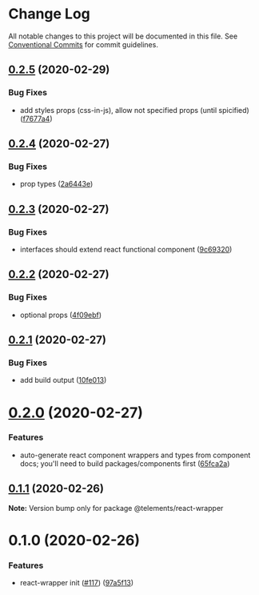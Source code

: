 # Change Log

All notable changes to this project will be documented in this file.
See [Conventional Commits](https://conventionalcommits.org) for commit guidelines.

## [0.2.5](https://github.com/telekom/telements/compare/@telements/react-wrapper@0.2.4...@telements/react-wrapper@0.2.5) (2020-02-29)

### Bug Fixes

- add styles props (css-in-js), allow not specified props (until spicified) ([f7677a4](https://github.com/telekom/telements/commit/f7677a41a29aa5bb1905be31f7edfca91d8f31dd))

## [0.2.4](https://github.com/telekom/telements/compare/@telements/react-wrapper@0.2.3...@telements/react-wrapper@0.2.4) (2020-02-27)

### Bug Fixes

- prop types ([2a6443e](https://github.com/telekom/telements/commit/2a6443e4bf49cfb75f518c8ba1958299aeb8212d))

## [0.2.3](https://github.com/telekom/telements/compare/@telements/react-wrapper@0.2.2...@telements/react-wrapper@0.2.3) (2020-02-27)

### Bug Fixes

- interfaces should extend react functional component ([9c69320](https://github.com/telekom/telements/commit/9c6932018da57de6a0ed51c6aa9b820c5edc723e))

## [0.2.2](https://github.com/telekom/telements/compare/@telements/react-wrapper@0.2.1...@telements/react-wrapper@0.2.2) (2020-02-27)

### Bug Fixes

- optional props ([4f09ebf](https://github.com/telekom/telements/commit/4f09ebff1ac59c82533a9b0c7d5713dcc7bf7513))

## [0.2.1](https://github.com/telekom/telements/compare/@telements/react-wrapper@0.2.0...@telements/react-wrapper@0.2.1) (2020-02-27)

### Bug Fixes

- add build output ([10fe013](https://github.com/telekom/telements/commit/10fe013d0305bbe4eb8983315454ee362b4df61a))

# [0.2.0](https://github.com/telekom/telements/compare/@telements/react-wrapper@0.1.1...@telements/react-wrapper@0.2.0) (2020-02-27)

### Features

- auto-generate react component wrappers and types from component docs; you'll need to build packages/components first ([65fca2a](https://github.com/telekom/telements/commit/65fca2a64bdc87f973834623413fd87f8a9d45bc))

## [0.1.1](https://github.com/telekom/telements/compare/@telements/react-wrapper@0.1.0...@telements/react-wrapper@0.1.1) (2020-02-26)

**Note:** Version bump only for package @telements/react-wrapper

# 0.1.0 (2020-02-26)

### Features

- react-wrapper init ([#117](https://github.com/telekom/telements/issues/117)) ([97a5f13](https://github.com/telekom/telements/commit/97a5f13664a084458d36c1f443443a690f1cd240))
